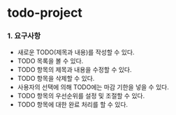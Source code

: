 # todo-project

### 1. 요구사항

* 새로운 TODO(제목과 내용)를 작성할 수 있다.
* TODO 목록을 볼 수 있다.
* TODO 항목의 제목과 내용을 수정할 수 있다.
* TODO 항목을 삭제할 수 있다.
* 사용자의 선택에 의해 TODO에는 마감 기한을 넣을 수 있다.
* TODO 항목의 우선순위를 설정 및 조절할 수 있다.
* TODO 항목에 대한 완료 처리를 할 수 있다.

